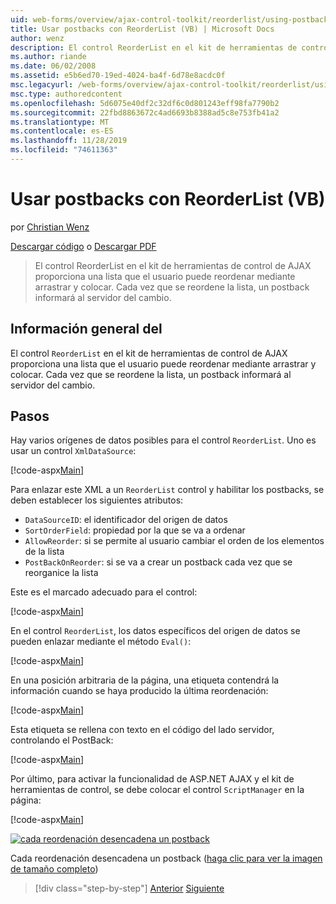 ```yaml
---
uid: web-forms/overview/ajax-control-toolkit/reorderlist/using-postbacks-with-reorderlist-vb
title: Usar postbacks con ReorderList (VB) | Microsoft Docs
author: wenz
description: El control ReorderList en el kit de herramientas de control de AJAX proporciona una lista que el usuario puede reordenar mediante arrastrar y colocar. Cada vez que se reordena la lista, se muestra un pedido...
ms.author: riande
ms.date: 06/02/2008
ms.assetid: e5b6ed70-19ed-4024-ba4f-6d78e8acdc0f
msc.legacyurl: /web-forms/overview/ajax-control-toolkit/reorderlist/using-postbacks-with-reorderlist-vb
msc.type: authoredcontent
ms.openlocfilehash: 5d6075e40df2c32df6c0d801243eff98fa7790b2
ms.sourcegitcommit: 22fbd8863672c4ad6693b8388ad5c8e753fb41a2
ms.translationtype: MT
ms.contentlocale: es-ES
ms.lasthandoff: 11/28/2019
ms.locfileid: "74611363"
---
```

# <a name="using-postbacks-with-reorderlist-vb"></a>Usar postbacks con ReorderList (VB)

por [Christian Wenz](https://github.com/wenz)

[Descargar código](https://download.microsoft.com/download/9/3/f/93f8daea-bebd-4821-833b-95205389c7d0/ReorderList4.vb.zip) o [Descargar PDF](https://download.microsoft.com/download/2/d/c/2dc10e34-6983-41d4-9c08-f78f5387d32b/reorderlist4VB.pdf)

> El control ReorderList en el kit de herramientas de control de AJAX proporciona una lista que el usuario puede reordenar mediante arrastrar y colocar. Cada vez que se reordene la lista, un postback informará al servidor del cambio.

## <a name="overview"></a>Información general del

El control `ReorderList` en el kit de herramientas de control de AJAX proporciona una lista que el usuario puede reordenar mediante arrastrar y colocar. Cada vez que se reordene la lista, un postback informará al servidor del cambio.

## <a name="steps"></a>Pasos

Hay varios orígenes de datos posibles para el control `ReorderList`. Uno es usar un control `XmlDataSource`:

[!code-aspx[Main](using-postbacks-with-reorderlist-vb/samples/sample1.aspx)]

Para enlazar este XML a un `ReorderList` control y habilitar los postbacks, se deben establecer los siguientes atributos:

- `DataSourceID`: el identificador del origen de datos
- `SortOrderField`: propiedad por la que se va a ordenar
- `AllowReorder`: si se permite al usuario cambiar el orden de los elementos de la lista
- `PostBackOnReorder`: si se va a crear un postback cada vez que se reorganice la lista

Este es el marcado adecuado para el control:

[!code-aspx[Main](using-postbacks-with-reorderlist-vb/samples/sample2.aspx)]

En el control `ReorderList`, los datos específicos del origen de datos se pueden enlazar mediante el método `Eval()`:

[!code-aspx[Main](using-postbacks-with-reorderlist-vb/samples/sample3.aspx)]

En una posición arbitraria de la página, una etiqueta contendrá la información cuando se haya producido la última reordenación:

[!code-aspx[Main](using-postbacks-with-reorderlist-vb/samples/sample4.aspx)]

Esta etiqueta se rellena con texto en el código del lado servidor, controlando el PostBack:

[!code-aspx[Main](using-postbacks-with-reorderlist-vb/samples/sample5.aspx)]

Por último, para activar la funcionalidad de ASP.NET AJAX y el kit de herramientas de control, se debe colocar el control `ScriptManager` en la página:

[!code-aspx[Main](using-postbacks-with-reorderlist-vb/samples/sample6.aspx)]

[![cada reordenación desencadena un postback](using-postbacks-with-reorderlist-vb/_static/image2.png)](using-postbacks-with-reorderlist-vb/_static/image1.png)

Cada reordenación desencadena un postback ([haga clic para ver la imagen de tamaño completo](using-postbacks-with-reorderlist-vb/_static/image3.png))

> [!div class="step-by-step"]
> [Anterior](drag-and-drop-via-reorderlist-cs.md)
> [Siguiente](drag-and-drop-via-reorderlist-vb.md)
